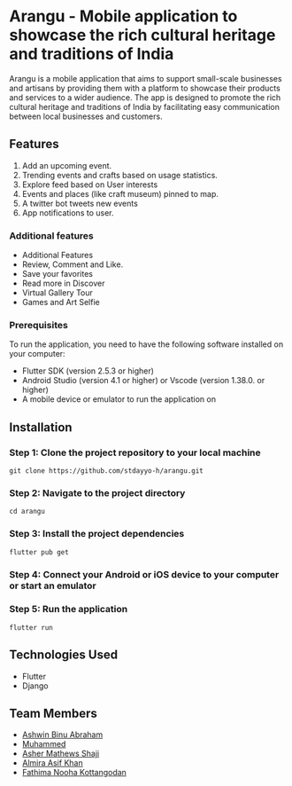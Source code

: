# Arangu - Mobile application to showcase the rich cultural heritage and traditions of India

Arangu is a mobile application that aims to support small-scale businesses and artisans by providing them with a platform to showcase their products and services to a wider audience. The app is designed to promote the rich cultural heritage and traditions of India by facilitating easy communication between local businesses and customers.

## Features

1. Add an upcoming event.
2. Trending events and crafts based on usage statistics.
3. Explore feed based on User interests
4. Events and places (like craft museum) pinned to map.
5. A twitter bot tweets new events
6. App notifications to user.

### Additional features
- Additional Features
- Review, Comment and Like.
- Save your favorites
- Read more in Discover
- Virtual Gallery Tour
- Games and Art Selfie

### Prerequisites

To run the application, you need to have the following software installed on your computer:

- Flutter SDK (version 2.5.3 or higher)
- Android Studio (version 4.1 or higher) or Vscode (version 1.38.0.  or higher)
- A mobile device or emulator to run the application on

## Installation

### Step 1: Clone the project repository to your local machine
`git clone https://github.com/stdayyo-h/arangu.git`

### Step 2: Navigate to the project directory
`cd arangu`

### Step 3: Install the project dependencies
`flutter pub get`

### Step 4: Connect your Android or iOS device to your computer or start an emulator

### Step 5: Run the application
`flutter run`

## Technologies Used

- Flutter
- Django

## Team Members

- [Ashwin Binu Abraham](https://github.com/4Ashwin)
- [Muhammed](https://github.com/muhammed-mizaj)
- [Asher Mathews Shaji](https://github.com/Asher-MS)
- [Almira Asif Khan](https://github.com/AlmiraKhan)
- [Fathima Nooha Kottangodan](https://github.com/nooha01)
